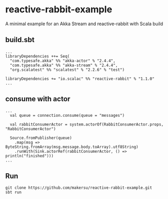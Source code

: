 reactive-rabbit-example
=========================

A minimal example for an Akka Stream and reactive-rabbit with Scala build 

## build.sbt
```
...
libraryDependencies ++= Seq(
  "com.typesafe.akka" %% "akka-actor" % "2.4.4",
  "com.typesafe.akka" %% "akka-stream" % "2.4.4",
  "org.scalatest" %% "scalatest" % "2.2.6" % "test")

libraryDependencies += "io.scalac" %% "reactive-rabbit" % "1.1.0"
...
```

## consume with actor
```
...
  val queue = connection.consume(queue = "messages")

  val rabbitConsumerActor = system.actorOf(RabbitConsumerActor.props, "RabbitConsumerActor")

  Source.fromPublisher(queue)
    .map(msg => ByteString.fromArray(msg.message.body.toArray).utf8String)
    .runWith(Sink.actorRef(rabbitConsumerActor, () => println("finished")))
...
```

## Run
```
git clone https://github.com/makersu/reactive-rabbit-example.git
sbt run
```
